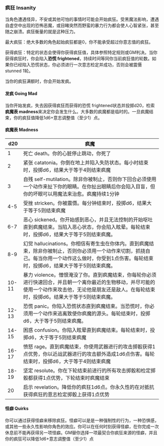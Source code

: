 ### 疯狂 Insanity

当角色遭遇怪异，不安或其他可怕的事情时可能会开始疯狂。受黑魔法影响，遭遇自虚空中出现的恐怖恶魔，或目睹突然而野蛮的暴力行为都会使人心智紧张，甚至随之崩溃。疯狂衡量的就是这种压力。

最大疯狂：绝大多数的角色起始疯狂都是0，你不能承受超过你意志值的疯狂。

获得疯狂：特定的状态会使得你获得疯狂值，具体参照特定规则或GM判决。当你获得疯狂时，你会陷入**恐慌
frightened**，持续时间等同你当前疯狂值的轮数。如果你已经陷入恐慌状态，你必须进行一次意志检定并成功，否则会被震慑
stunned 1轮。

当你的疯狂满额时，你会开始发疯。

#### 发疯 Going Mad

当你开始发疯，失去因获得疯狂而获得的恐慌
frightened状态并投掷d20，检索**疯魔表
madness**来决定你会发生什么。大多数的疯魔都是临时的。一旦疯魔结束，你的疯狂值降低1d6+意志调整值（至少1）点。

#### 疯魔表 Madness

<table>
<thead>
<tr class="header">
<th>d20</th>
<th>疯魔</th>
</tr>
</thead>
<tbody>
<tr class="odd">
<td>1</td>
<td>死亡 death。你的心脏停止跳动，你死了</td>
</tr>
<tr class="even">
<td>2</td>
<td>紧张
catatonia。你倒在地上并陷入失防状态。每小时结束时，投掷d6，结果大于等于4则结束疯魔</td>
</tr>
<tr class="odd">
<td>3</td>
<td>自残
self-mutilation。除非你被制止，否则你下回合必须使用一个动作来扯下你的眼睛。在你扯出眼睛后你会陷入目盲，但你的坏眼可以用魔法来治愈。疯魔持续1分钟</td>
</tr>
<tr class="even">
<td>4-5</td>
<td>受挫
stricken。你被震慑。每分钟结束时，投掷d6，结果大于等于5则结束疯魔</td>
</tr>
<tr class="odd">
<td>6-7</td>
<td>恶心
sickened。你开始感到恶心，并且无法控制的开始呕吐直到疯魔结束。当陷入恶心状态，你会陷入眩晕。每轮结束时，投掷d6，结果大于等于5则结束疯魔。</td>
</tr>
<tr class="even">
<td>8-9</td>
<td>幻觉
hallucinations。你相信有寄生虫在你体内。直到疯魔结束，除非你被制止，否则你必须用一个动作来切割，抓挠自己。每当你用一个动作这么做时，你受到1点伤害。每轮结束时，投掷d6，结果大于等于5则结束疯魔。</td>
</tr>
<tr class="odd">
<td>10-11</td>
<td>暴力
violence。憎恨淹没了你。直到疯魔结束，你每轮你必须进行快速回合，并且朝一个离你最近的生物移动，并尽可能的使用一个动作来攻击他，无论他是朋友还是敌人。在每轮结束时，投掷d6。结果大于等于5则结束疯魔。</td>
</tr>
<tr class="even">
<td>12-13</td>
<td>恐慌
panic。你陷入恐慌状态直到疯魔结束。当恐慌时，你必须用一个动作来逃离致使你疯魔的源头。每轮结束时，投掷d6，大于等于5则结束疯魔。</td>
</tr>
<tr class="odd">
<td>14-15</td>
<td>困惑
confusion。你陷入眩晕直到疯魔结束。每轮结束时，投掷d6，大于等于5则结束疯魔</td>
</tr>
<tr class="even">
<td>16-17</td>
<td>愤怒
rage。直到疯魔结束，你使用武器进行的攻击掷骰获得1点优势，你以近战武器进行的攻击额外造成1d6点伤害。每轮结束时，投掷d6，大于等于4则结束疯魔</td>
</tr>
<tr class="odd">
<td>18-19</td>
<td>坚定
resolute。你在下轮结束前进行的所有攻击掷骰和检定掷骰都获得1点优势，下轮结束时疯魔结束</td>
</tr>
<tr class="even">
<td>20</td>
<td>启示
revelation。降低你的疯狂1d6点。你永久性的在对抵抗获得疯狂的意志检定掷骰上获得1点优势</td>
</tr>
</tbody>
</table>

#### 怪癖 Quirks

你可以通过获得怪癖来移除疯狂。怪癖可以是是一种强制性的行为，一种恐惧感，或其他一些永久性影响你角色的效应。你可以在任何时刻获得怪癖，在你完成一次休息前不能再获得另一项怪癖。GM替你选择一项最契合你疯狂来源的怪癖，并且你的疯狂可以降低1d6+意志调整值（至少1）点
